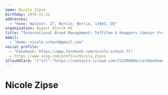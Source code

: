 ```yaml
---
name: Nicole Zipse
birthday: 1979-11-22
addresses:
  - "Home: Waldstr. 27, Berlin, Berlin, 13403, DE"
organization: August Storck KG
title: "International Brand Management: Toffifee & Knoppers (Senior Product Manager)"
email:
  - "Home: nicole.schoch@gmail.com"
social profile:
  - "Facebook: https://www.facebook.com/nicole.schoch.71"
  - https://www.xing.com/profile/Nicole_Zipse
iCloudVCard: '{"url":"https://contacts.icloud.com/311500889/carddavhome/card/NTA5MjRhMjctMTY1NC00NjRiLTgwNGQtYTU2NzA0ZDY1YjA1.vcf","etag":"\"kmfhcyxd\"","data":"BEGIN:VCARD\r\nVERSION:3.0\r\nFN:\r\nN:Zipse;Nicole;;;\r\nUID:50924a27-1654-464b-804d-a56704d65b05\r\nBDAY;VALUE=date:1979-11-22\r\nADR;TYPE=HOME:;;Waldstr. 27;Berlin;Berlin;13403;DE;\r\nWP1.X-ABLABEL:Work\r\nWP2.X-ABLABEL:Work\r\nitem0.X-ABLABEL:xing\r\nPRODID:ez-vcard 0.9.13-fc\r\nREV:2025-04-03T22:11:24Z\r\nORG:August Storck KG;\r\nTITLE:International Brand Management: Toffifee & Knoppers (Senior Product M\r\n anager)\r\nEMAIL;TYPE=HOME:nicole.schoch@gmail.com\r\nPHOTO;VALUE=uri:https://gateway.icloud.com/contacts/311500889/ck/card/50c2c\r\n 2cc777c53735e34140362498430\r\nX-SOCIALPROFILE;TYPE=facebook;X-USER=nicole.schoch.71;X-USERID=671934907;X-\r\n DISPLAYNAME=Nicole Zipse:https://www.facebook.com/nicole.schoch.71\r\nitem0.X-SOCIALPROFILE;X-USER=Nicole_Zipse:https://www.xing.com/profile/Nico\r\n le_Zipse\r\nEND:VCARD"}'
---
```

# Nicole Zipse